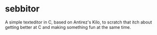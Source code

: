 # sebbitor

A simple texteditor in C, based on Antirez's Kilo, to scratch that itch about getting better at C and making something fun at the same time.
